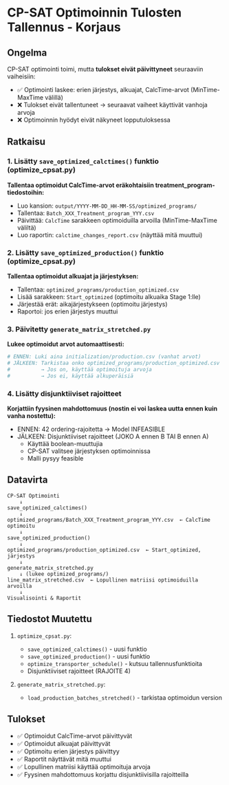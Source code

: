# CP-SAT Optimoinnin Tulosten Tallennus - Korjaus

## Ongelma
CP-SAT optimointi toimi, mutta **tulokset eivät päivittyneet** seuraaviin vaiheisiin:
- ✅ Optimointi laskee: erien järjestys, alkuajat, CalcTime-arvot (MinTime-MaxTime välillä)
- ❌ Tulokset eivät tallentuneet → seuraavat vaiheet käyttivät vanhoja arvoja
- ❌ Optimoinnin hyödyt eivät näkyneet lopputuloksessa

## Ratkaisu

### 1. Lisätty `save_optimized_calctimes()` funktio (optimize_cpsat.py)
**Tallentaa optimoidut CalcTime-arvot eräkohtaisiin treatment_program-tiedostoihin:**
- Luo kansion: `output/YYYY-MM-DD_HH-MM-SS/optimized_programs/`
- Tallentaa: `Batch_XXX_Treatment_program_YYY.csv`
- Päivittää: `CalcTime` sarakkeen optimoiduilla arvoilla (MinTime-MaxTime väliltä)
- Luo raportin: `calctime_changes_report.csv` (näyttää mitä muuttui)

### 2. Lisätty `save_optimized_production()` funktio (optimize_cpsat.py)
**Tallentaa optimoidut alkuajat ja järjestyksen:**
- Tallentaa: `optimized_programs/production_optimized.csv`
- Lisää sarakkeen: `Start_optimized` (optimoitu alkuaika Stage 1:lle)
- Järjestää erät: aikajärjestykseen (optimoitu järjestys)
- Raportoi: jos erien järjestys muuttui

### 3. Päivitetty `generate_matrix_stretched.py`
**Lukee optimoidut arvot automaattisesti:**
```python
# ENNEN: Luki aina initialization/production.csv (vanhat arvot)
# JÄLKEEN: Tarkistaa onko optimized_programs/production_optimized.csv
#          → Jos on, käyttää optimoituja arvoja
#          → Jos ei, käyttää alkuperäisiä
```

### 4. Lisätty disjunktiiviset rajoitteet
**Korjattiin fyysinen mahdottomuus (nostin ei voi laskea uutta ennen kuin vanha nostettu):**
- ENNEN: 42 ordering-rajoitetta → Model INFEASIBLE
- JÄLKEEN: Disjunktiiviset rajoitteet (JOKO A ennen B TAI B ennen A)
  - Käyttää boolean-muuttujia
  - CP-SAT valitsee järjestyksen optimoinnissa
  - Malli pysyy feasible

## Datavirta

```
CP-SAT Optimointi
    ↓
save_optimized_calctimes()
    ↓
optimized_programs/Batch_XXX_Treatment_program_YYY.csv  ← CalcTime optimoitu
    ↓
save_optimized_production()
    ↓
optimized_programs/production_optimized.csv  ← Start_optimized, järjestys
    ↓
generate_matrix_stretched.py
    ↓ (lukee optimized_programs/)
line_matrix_stretched.csv  ← Lopullinen matriisi optimoiduilla arvoilla
    ↓
Visualisointi & Raportit
```

## Tiedostot Muutettu
1. `optimize_cpsat.py`:
   - `save_optimized_calctimes()` - uusi funktio
   - `save_optimized_production()` - uusi funktio
   - `optimize_transporter_schedule()` - kutsuu tallennusfunktioita
   - Disjunktiiviset rajoitteet (RAJOITE 4)

2. `generate_matrix_stretched.py`:
   - `load_production_batches_stretched()` - tarkistaa optimoidun version

## Tulokset
- ✅ Optimoidut CalcTime-arvot päivittyvät
- ✅ Optimoidut alkuajat päivittyvät
- ✅ Optimoitu erien järjestys päivittyy
- ✅ Raportit näyttävät mitä muuttui
- ✅ Lopullinen matriisi käyttää optimoituja arvoja
- ✅ Fyysinen mahdottomuus korjattu disjunktiivisilla rajoitteilla

